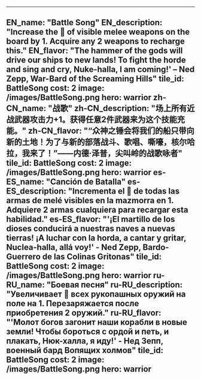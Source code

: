 ---

EN_name: "Battle Song"
EN_description: "Increase the 🔸 of visible melee weapons on the board by 1. Acquire any 2 weapons to recharge this."
EN_flavor: "The hammer of the gods will drive our ships to new lands!  To fight the horde and sing and cry, Nuke-halla, I am coming!' – Ned Zepp, War-Bard of the Screaming Hills"
tile_id: BattleSong
cost: 2
image: /images/BattleSong.png
hero: warrior
zh-CN_name: "战歌"
zh-CN_description: "场上所有近战武器攻击力+1。获得任意2件武器来为这个技能充能。"
zh-CN_flavor: "“众神之锤会将我们的船只带向新的土地！为了与新的部落战斗、歌唱、嘶嚎，核尔哈拉，我来了！”——内德·泽普，尖叫岭的战歌咏者"
tile_id: BattleSong
cost: 2
image: /images/BattleSong.png
hero: warrior
es-ES_name: "Canción de Batalla"
es-ES_description: "Incrementa el 🔸 de todas las armas de melé visibles en la mazmorra en 1. Adquiere 2 armas cualquiera para recargar esta habilidad."
es-ES_flavor: "'¡El martillo de los dioses conducirá a nuestras naves a nuevas tierras! ¡A luchar con la horda, a cantar y gritar, Nuclea-halla, allá voy!' - Ned Zepp, Bardo-Guerrero de las Colinas Gritonas"
tile_id: BattleSong
cost: 2
image: /images/BattleSong.png
hero: warrior
ru-RU_name: "Боевая песня"
ru-RU_description: "Увеличивает 🔸 всех рукопашных оружий на поле на 1. Перезаряжается после приобретения 2 оружий."
ru-RU_flavor: "'Молот богов загонит наши корабли в новые земли! Чтобы бороться с ордой и петь, и плакать, Нюк-халла, я иду!' - Нед Зепп, военный бард Вопящих холмов"
tile_id: BattleSong
cost: 2
image: /images/BattleSong.png
hero: warrior
---